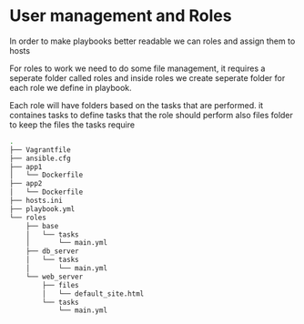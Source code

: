 # User management and Roles
In order to make playbooks better readable we can roles and assign them to hosts

For roles to work we need to do some file management, it requires a seperate folder called roles and inside roles we create seperate folder for each role we define in playbook.

Each role will have folders based on the tasks that are performed.
it containes tasks to define tasks that the role should perform
also files folder to keep the files the tasks require 

```sh
.
├── Vagrantfile
├── ansible.cfg
├── app1
│   └── Dockerfile
├── app2
│   └── Dockerfile
├── hosts.ini
├── playbook.yml
└── roles
    ├── base
    │   └── tasks
    │       └── main.yml
    ├── db_server
    │   └── tasks
    │       └── main.yml
    └── web_server
        ├── files
        │   └── default_site.html
        └── tasks
            └── main.yml
```
